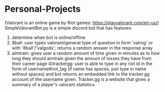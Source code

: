 # Personal-Projects
(Valorant is an online game by Riot games: https://playvalorant.com/en-us/)
SimpleValorantBot.py is a simple discord bot that has features:
1) determine when bot is online/offline
2) 8ball: user types valorant/general type of question in form 'valrng' or with '8ball'/'valgods'; returns a random answer in the response array
3) aimtrain: gives user a random amount of time given in minutes as to how long they should aimtrain given the amount of losses they have from their career page
4)trackergg: user is able to type in any riot id in the form of username#riot_tag (if name has spaces, just type in name without spaces) and bot returns an embedded link to the tracker.gg account of the username given. Tracker.gg is a website that gives a summary of a player's valorant statistics. 
